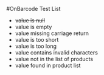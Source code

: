 #OnBarcode Test List

- ~~value is null~~
- value is empty
- value missing carriage return
- value is too short
- value is too long
- value contains invalid characters
- value not in the list of products
- value found in product list
